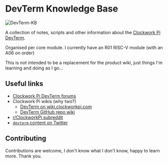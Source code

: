 # DevTerm Knowledge Base

![DevTerm-KB](https://socialify.git.ci/andypiper/DevTerm-KB/image?description=1&font=KoHo&logo=https%3A%2F%2Fgithub.com%2Fandypiper%2FDevTerm-KB%2Fblob%2Fmain%2Fdevterm-icon.png%3Fraw%3Dtrue&name=1&owner=1&pattern=Floating%20Cogs&theme=Dark)

A collection of notes, scripts and other information about the [Clockwork Pi DevTerm](https://www.clockworkpi.com/devterm).

Organised per core module. I currently have an R01 RISC-V module (with an A06 on order)

This is not intended to be a replacement for the product wiki, just things I'm learning and doing as I go...

## Useful links

* [Clockwork Pi DevTerm forums](https://forum.clockworkpi.com/c/devterm/28)
* Clockwork Pi wikis (why two?)
  * [DevTerm on wiki.clockworkpi.com](https://wiki.clockworkpi.com/index.php/Main_Page#DevTerm)
  * [DevTerm GitHub repo wiki](https://github.com/clockworkpi/DevTerm/wiki)
* [r/ClockworkPi subreddit](https://reddit.com/r/ClockworkPi/)
* [`devterm` content on Twitter](https://twitter.com/search?q=devterm&f=live)

## Contributing

Contributions are welcome, I don't know what I don't know, happy to learn more. Thank you.
